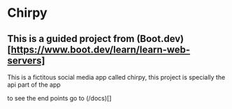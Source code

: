 # Chirpy

## This is a guided project from (Boot.dev)[https://www.boot.dev/learn/learn-web-servers]

This is a fictitous social media app called chirpy, this project is specially the api part of the app

to see the end points go to (/docs)[]
